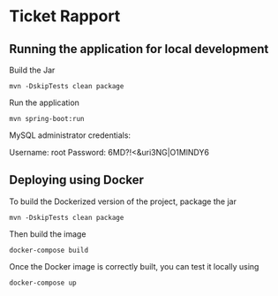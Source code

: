# Ticket Rapport

## Running the application for local development
Build the Jar

```
mvn -DskipTests clean package
```

Run the application
```
mvn spring-boot:run
```

MySQL administrator credentials:

Username: root
Password: 6MD?!<&uri3NG|O1MlNDY6

## Deploying using Docker

To build the Dockerized version of the project, package the jar

```
mvn -DskipTests clean package
```

Then build the image

```
docker-compose build
```

Once the Docker image is correctly built, you can test it locally using

```
docker-compose up
```
